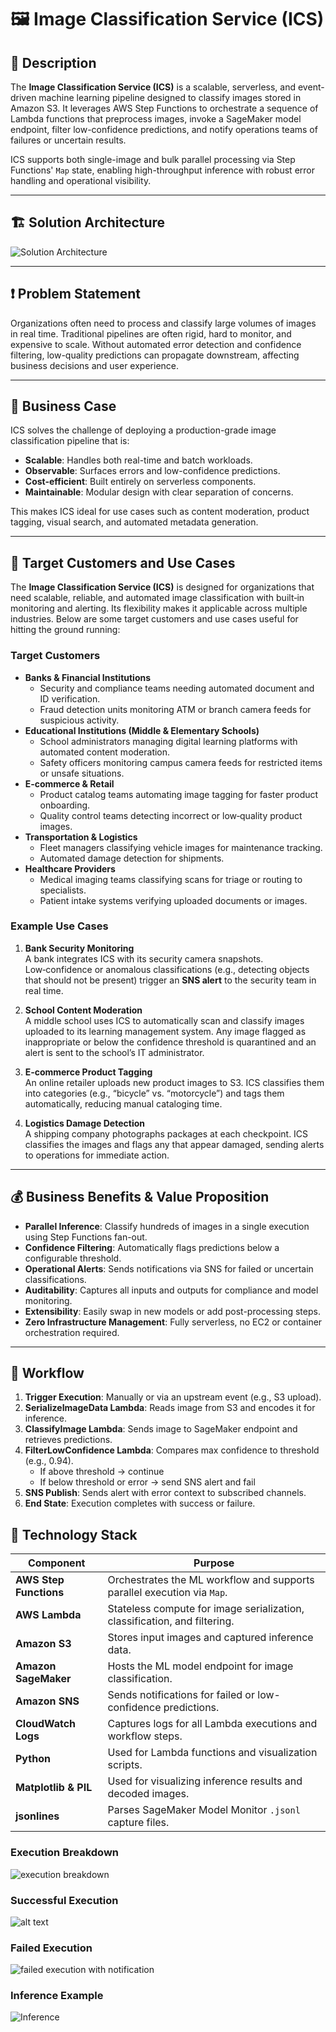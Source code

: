 # 🖼️ Image Classification Service (ICS)

## 📜 Description
The **Image Classification Service (ICS)** is a scalable, serverless, and event-driven machine learning pipeline designed to classify images stored in Amazon S3. It leverages AWS Step Functions to orchestrate a sequence of Lambda functions that preprocess images, invoke a SageMaker model endpoint, filter low-confidence predictions, and notify operations teams of failures or uncertain results.

ICS supports both single-image and bulk parallel processing via Step Functions' `Map` state, enabling high-throughput inference with robust error handling and operational visibility.

---

## 🏗️ Solution Architecture

![Solution Architecture](solution-arch-final.png)

---

## ❗ Problem Statement
Organizations often need to process and classify large volumes of images in real time. Traditional pipelines are often rigid, hard to monitor, and expensive to scale. Without automated error detection and confidence filtering, low-quality predictions can propagate downstream, affecting business decisions and user experience.

---

## 💼 Business Case
ICS solves the challenge of deploying a production-grade image classification pipeline that is:
- **Scalable**: Handles both real-time and batch workloads.
- **Observable**: Surfaces errors and low-confidence predictions.
- **Cost-efficient**: Built entirely on serverless components.
- **Maintainable**: Modular design with clear separation of concerns.

This makes ICS ideal for use cases such as content moderation, product tagging, visual search, and automated metadata generation.

---

## 🎯 Target Customers and Use Cases

The **Image Classification Service (ICS)** is designed for organizations that need scalable, reliable, and automated image classification with built‑in monitoring and alerting. Its flexibility makes it applicable across multiple industries. Below are some target customers and use cases useful for hitting the ground running:

### Target Customers
- **Banks & Financial Institutions**
  - Security and compliance teams needing automated document and ID verification.
  - Fraud detection units monitoring ATM or branch camera feeds for suspicious activity.
- **Educational Institutions (Middle & Elementary Schools)**
  - School administrators managing digital learning platforms with automated content moderation.
  - Safety officers monitoring campus camera feeds for restricted items or unsafe situations.
- **E‑commerce & Retail**
  - Product catalog teams automating image tagging for faster product onboarding.
  - Quality control teams detecting incorrect or low‑quality product images.
- **Transportation & Logistics**
  - Fleet managers classifying vehicle images for maintenance tracking.
  - Automated damage detection for shipments.
- **Healthcare Providers**
  - Medical imaging teams classifying scans for triage or routing to specialists.
  - Patient intake systems verifying uploaded documents or images.

### Example Use Cases
1. **Bank Security Monitoring**  
   A bank integrates ICS with its security camera snapshots. Low‑confidence or anomalous classifications (e.g., detecting objects that should not be present) trigger an **SNS alert** to the security team in real time.

2. **School Content Moderation**  
   A middle school uses ICS to automatically scan and classify images uploaded to its learning management system. Any image flagged as inappropriate or below the confidence threshold is quarantined and an alert is sent to the school’s IT administrator.

3. **E‑commerce Product Tagging**  
   An online retailer uploads new product images to S3. ICS classifies them into categories (e.g., “bicycle” vs. “motorcycle”) and tags them automatically, reducing manual cataloging time.

4. **Logistics Damage Detection**  
   A shipping company photographs packages at each checkpoint. ICS classifies the images and flags any that appear damaged, sending alerts to operations for immediate action.

---

## 💰 Business Benefits & Value Proposition
- **Parallel Inference**: Classify hundreds of images in a single execution using Step Functions fan-out.
- **Confidence Filtering**: Automatically flags predictions below a configurable threshold.
- **Operational Alerts**: Sends notifications via SNS for failed or uncertain classifications.
- **Auditability**: Captures all inputs and outputs for compliance and model monitoring.
- **Extensibility**: Easily swap in new models or add post-processing steps.
- **Zero Infrastructure Management**: Fully serverless, no EC2 or container orchestration required.

---

## 🔄 Workflow
1. **Trigger Execution**: Manually or via an upstream event (e.g., S3 upload).
2. **SerializeImageData Lambda**: Reads image from S3 and encodes it for inference.
3. **ClassifyImage Lambda**: Sends image to SageMaker endpoint and retrieves predictions.
4. **FilterLowConfidence Lambda**: Compares max confidence to threshold (e.g., 0.94).
   - If above threshold → continue
   - If below threshold or error → send SNS alert and fail
5. **SNS Publish**: Sends alert with error context to subscribed channels.
6. **End State**: Execution completes with success or failure.


## 🧰 Technology Stack

| Component         | Purpose                                                                 |
|------------------|-------------------------------------------------------------------------|
| **AWS Step Functions** | Orchestrates the ML workflow and supports parallel execution via `Map`. |
| **AWS Lambda**         | Stateless compute for image serialization, classification, and filtering. |
| **Amazon S3**          | Stores input images and captured inference data.                        |
| **Amazon SageMaker**   | Hosts the ML model endpoint for image classification.                   |
| **Amazon SNS**         | Sends notifications for failed or low-confidence predictions.           |
| **CloudWatch Logs**    | Captures logs for all Lambda executions and workflow steps.             |
| **Python**             | Used for Lambda functions and visualization scripts.                    |
| **Matplotlib & PIL**   | Used for visualizing inference results and decoded images.              |
| **jsonlines**          | Parses SageMaker Model Monitor `.jsonl` capture files.                  |

### Execution Breakdown

![execution breakdown](step-function-execution-breakdown-bulk-items.png)

### Successful Execution

![alt text](step-function-execution-success-sns-setup-bulk-items.png)

### Failed Execution
![failed execution with notification](step-function-execution-failure-sns-notification-bulk-items.png)

### Inference Example
![Inference](inference-viz.png)